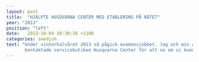 ```yaml
---
layout: post
title:  "HJÄLPTE HUSQVARNA CENTER MED ETABLERING PÅ NÄTET"
year: "2013"
position: "left"
date:   2013-10-04 10:30:36 +1100
categories: swedish
text: "Under vinterhalvåret 2013 så pågick examensjobbet. Jag och min arbetspartner
       kontaktade servicebutiken Husqvarna Center för att se om vi kunde hjälpa de med deras etablering på nätet. Efter att vi fått klartecken påbörjade vi vårt arbete med att ta fram en så 'användarvärnlig' webbplats som möjligt utifrån den kundbas Husqvarna Center haft sedan tidigare. En stor del av arbetet mynnade ut i studier inom gränssnittsdesign för att ta reda på vad som kunde anses som 'best practices' inom ämnet."
---
```

